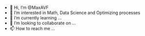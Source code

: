 - 👋 Hi, I’m @MaxAVF
- 👀 I’m interested in Math, Data Science and Optimizing processes
- 🌱 I’m currently learning ...
- 💞️ I’m looking to collaborate on ...
- 📫 How to reach me ...

<!---
MaxAVF/MaxAVF is a ✨ special ✨ repository because its `README.md` (this file) appears on your GitHub profile.
You can click the Preview link to take a look at your changes.
--->
